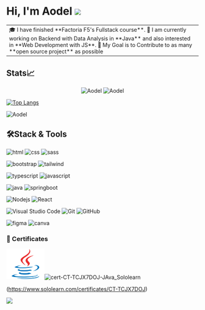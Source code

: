 # Hi, I'm Aodel <img src="https://github.com/TheDudeThatCode/TheDudeThatCode/blob/master/Assets/Hi.gif" width="29px">
<table>
  <tr>
    <td valign="center">
      🎓 I have finished **Factoria F5's Fullstack course**.
      🌱 I am currently working on Backend with Data Analysis in **Java** and also interested in **Web Development with JS**.
      🎯 My Goal is to Contribute to as many **open source project** as possible
    
  </tr>
  </table>
  
## Stats📈
<p align="center">
<img width="40%" src="https://github-readme-stats.vercel.app/api/top-langs?username=Aodel&show_icons=true&theme=dracula&title_color=ff8000&text_color=ffffff&bg_color=6a6a6a&locale=en&layout=compact&hide_border=true" alt="Aodel" /> 
<img width="48%" src="https://github-readme-stats.vercel.app/api?username=Aodel&show_icons=true&theme=dracula&title_color=ff8000&text_color=ffffff&bg_color=6a6a6a&locale=en&hide_border=true" alt="Aodel" />
  
[![Top Langs](https://github-readme-stats.vercel.app/api/top-langs/?username=Aodel&layout=compact&&show_icons=true&theme=dracula&title_color=ff8000&text_color=ffffff&bg_color=6a6a6a&locale=en&hide_border=true)](https://github.com/Aodel/github-readme-stats)
  
<img width="48%" src="https://github-readme-streak-stats.herokuapp.com/?user=Aodel&theme=highcontrast&hide_border=true" alt="Aodel" />
</p>

## 🛠️Stack & Tools

![html](https://img.shields.io/badge/HTML5-E34F26?style=for-the-badge&logo=html5&logoColor=white)
![css](https://img.shields.io/badge/CSS3-1572B6?style=for-the-badge&logo=css3&logoColor=white)
![sass](https://img.shields.io/badge/SASS-CC6699?style=for-the-badge&logo=sass&logoColor=white)

![bootstrap](https://img.shields.io/badge/Bootstrap-563D7C?style=for-the-badge&logo=bootstrap&logoColor=white)
![tailwind](https://img.shields.io/badge/tailwind-38bdf8?style=for-the-badge&logo=tailwind&logoColor=white)

![typescript](https://img.shields.io/badge/TypeScript-3178C6?style=for-the-badge&logo=typescript&logoColor=white)
![javascript](https://img.shields.io/badge/JavaScript-323330?style=for-the-badge&logo=javascript&logoColor=F7DF1E)

![java](https://img.shields.io/badge/Java-9b9b9b?style=for-the-badge&logo=java&logoColor=black)
![springboot](https://img.shields.io/badge/springboot-84cc16?style=for-the-badge&logo=springboot&logoColor=white)

![Nodejs](https://img.shields.io/badge/-Nodejs-339933?style=flat-square&logo=Node.js&logoColor=white)
![React](https://img.shields.io/badge/-React-61DAFB?style=flat-square&logo=react&logoColor=black)

![Visual Studio Code](https://img.shields.io/badge/-VSCode-007ACC?style=flat-square&logo=visual-studio-code&logoColor=white)
![Git](https://img.shields.io/badge/-Git-black?style=flat-square&logo=git)
![GitHub](https://img.shields.io/badge/-GitHub-181717?style=flat-square&logo=github)

![figma](https://img.shields.io/badge/figma-000000?style=for-the-badge&logo=figma&logoColor=white)
![canva](https://img.shields.io/badge/canva-00C4CC?style=for-the-badge&logo=canva&logoColor=white)


### 📜 Certificates

 <img src="https://raw.githubusercontent.com/devicons/devicon/master/icons/java/java-original.svg"
   alt="java" width="100" height="80" style="max-width: 100%;">![cert-CT-TCJX7DOJ-JAva_Sololearn](https://user-images.githubusercontent.com/99249010/189304397-fd12ba80-7c9c-4d0f-b8ee-431215a66de1.png)

 (https://www.sololearn.com/certificates/CT-TCJX7DOJ) 


<img src="https://github.com/TheDudeThatCode/TheDudeThatCode/blob/db8f1cbd38ac0ae2a08f36f961096dbd59a02393/Assets/Developer.gif" width="59px;">

